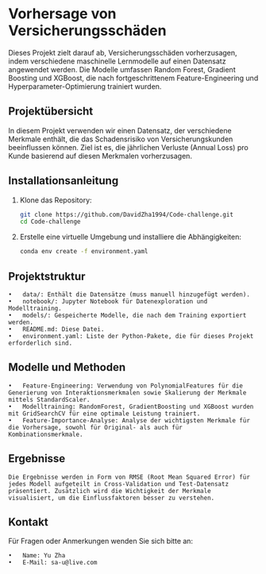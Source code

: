 # Vorhersage von Versicherungsschäden

Dieses Projekt zielt darauf ab, Versicherungsschäden vorherzusagen, indem verschiedene maschinelle Lernmodelle auf einen Datensatz angewendet werden. Die Modelle umfassen Random Forest, Gradient Boosting und XGBoost, die nach fortgeschrittenem Feature-Engineering und Hyperparameter-Optimierung trainiert wurden.

## Projektübersicht

In diesem Projekt verwenden wir einen Datensatz, der verschiedene Merkmale enthält, die das Schadensrisiko von Versicherungskunden beeinflussen können. Ziel ist es, die jährlichen Verluste (Annual Loss) pro Kunde basierend auf diesen Merkmalen vorherzusagen.

## Installationsanleitung

1. Klone das Repository:
   ```bash
   git clone https://github.com/DavidZha1994/Code-challenge.git
   cd Code-challenge

2. Erstelle eine virtuelle Umgebung und installiere die Abhängigkeiten:
    ```bash
    conda env create -f environment.yaml

## Projektstruktur

	•	data/: Enthält die Datensätze (muss manuell hinzugefügt werden).
	•	notebook/: Jupyter Notebook für Datenexploration und Modelltraining.
	•	models/: Gespeicherte Modelle, die nach dem Training exportiert werden.
	•	README.md: Diese Datei.
	•	environment.yaml: Liste der Python-Pakete, die für dieses Projekt erforderlich sind.


## Modelle und Methoden

	•	Feature-Engineering: Verwendung von PolynomialFeatures für die Generierung von Interaktionsmerkmalen sowie Skalierung der Merkmale mittels StandardScaler.
	•	Modelltraining: RandomForest, GradientBoosting und XGBoost wurden mit GridSearchCV für eine optimale Leistung trainiert.
	•	Feature-Importance-Analyse: Analyse der wichtigsten Merkmale für die Vorhersage, sowohl für Original- als auch für Kombinationsmerkmale.

## Ergebnisse

    Die Ergebnisse werden in Form von RMSE (Root Mean Squared Error) für jedes Modell aufgeteilt in Cross-Validation und Test-Datensatz präsentiert. Zusätzlich wird die Wichtigkeit der Merkmale visualisiert, um die Einflussfaktoren besser zu verstehen.


## Kontakt

Für Fragen oder Anmerkungen wenden Sie sich bitte an:

	•	Name: Yu Zha
	•	E-Mail: sa-u@live.com